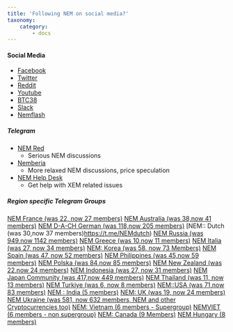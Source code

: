 ```yaml
---
title: 'Following NEM on social media?'
taxonomy:
    category:
        - docs
---
```


#### Social Media
* [Facebook](https://www.facebook.com/ourNEM)
* [Twitter](https://twitter.com/nemofficial)
* [Reddit](https://www.reddit.com/r/ournem)
* [Youtube](https://www.youtube.com/channel/UCkcbZePkFpr9UFQzhYX9Tfg)
* [BTC38](http://www.btc38.com/altcoin/xem/)
* [Slack](https://nemio.slack.com/)
* [Nemflash](https://nemflash.io/)

##### Telegram
* [NEM Red](https://t.me/nemred)
	* Serious NEM discussions
* [Nemberia](https://t.me/nemberia)
	* More relaxed NEM discussions, price speculation
* [NEM Help Desk](https://t.me/nemhelpdesk)
 	* Get help with XEM related issues

##### Region specific Telegram Groups
[NEM France (was 22, now 27 members)](https://t.me/nemfrance)
[NEM Australia (was 38,now 41 members)](https://t.me/joinchat/AAAAAEB5SdvCtFxW8riKPg)
[NEM D-A-CH German (was 118,now 205 members)](http://t.me/nemgerman)
[NEM:: Dutch (was 30,now 37 members)https://t.me/NEMdutch)
[NEM Russia (was 949,now 1142 members)](https://t.me/NEMru)
[NEM Greece (was 10,now 11 members)](https://t.me/NEMgreece)
[NEM Italia (was 27, now 34 members)](https://t.me/nemitalia)
[NEM: Korea (was 58, now 73 Members)](https://t.me/NEMKorea)
[NEM Spain (was 47, now 52 members)](https://t.me/nemspanish)
[NEM Philippines (was 45,now 59 members)](https://t.me/joinchat/AAAAAAvm7uTODMLyQsisMA)
[NEM Polska (was 84,now 85 members)](https://t.me/nempl)
[NEM New Zealand (was 22,now 24 members)](https://t.me/NEMNZ)
[NEM Indonesia (was 27, now 31 members)](https://t.me/joinchat/AAAAAAy4Z1Zvd_7UL8_6vQ)
[NEM Japan Community (was 417,now 449  members)](https://t.me/nemjapan)
[NEM Thailand (was 11,  now 13 members)](https://t.me/nemthai)
[NEM Turkiye (was 6, now 8 members)](https://t.me/NEMTurkiye)
[NEM::USA (was 71,now 83 members)](https://t.me/nemusa)
[NEM : India (5 members)](https://t.me/joinchat/AAAAAELrd4NSn2IfGDpxKQ)
[NEM: UK (was 19, now 24 members)](https://t.me/NEMuk)
[NEM Ukraine (was 581, now 632 members, NEM and other Cryptocurrencies too)](https://t.me/BFU_Cryptochat)
[NEM: Vietnam (6 members - Supergroup)](https://t.me/NEMVietnam)
[NEMVIET (6 members - non supergroup)](https://t.me/joinchat/AAAAAAuuXEmbOUAuOPjAgw)
[NEM: Canada (9 Members)](https://t.me/joinchat/AAAAAEFpPRZ0zYckXRj8vw)
[NEM Hungary (8 members)](https://t.me/joinchat/AAAAAEJRxNKRSiZTBJ-XZQ)

